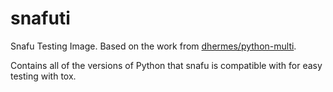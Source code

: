 # snafuti

Snafu Testing Image. Based on the work from [dhermes/python-multi](https://github.com/dhermes/python-multi).

Contains all of the versions of Python that snafu is compatible with for easy testing with tox.
